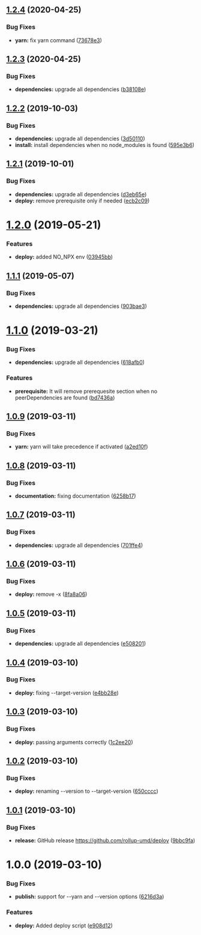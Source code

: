## [1.2.4](https://github.com/rollup-umd/deploy/compare/v1.2.3...v1.2.4) (2020-04-25)


### Bug Fixes

* **yarn:** fix yarn command ([73678e3](https://github.com/rollup-umd/deploy/commit/73678e3ee0aa8af12dadcc826b4e6a261fb1afec))

## [1.2.3](https://github.com/rollup-umd/deploy/compare/v1.2.2...v1.2.3) (2020-04-25)


### Bug Fixes

* **dependencies:** upgrade all dependencies ([b38108e](https://github.com/rollup-umd/deploy/commit/b38108ee4ab333021b42e58bdc9bcc248f9fe0a8))

## [1.2.2](https://github.com/rollup-umd/deploy/compare/v1.2.1...v1.2.2) (2019-10-03)


### Bug Fixes

* **dependencies:** upgrade all dependencies ([3d50110](https://github.com/rollup-umd/deploy/commit/3d50110))
* **install:** install dependencies when no node_modules is found ([595e3b6](https://github.com/rollup-umd/deploy/commit/595e3b6))

## [1.2.1](https://github.com/rollup-umd/deploy/compare/v1.2.0...v1.2.1) (2019-10-01)


### Bug Fixes

* **dependencies:** upgrade all dependencies ([d3eb65e](https://github.com/rollup-umd/deploy/commit/d3eb65e))
* **deploy:** remove prerequisite only if needed ([ecb2c09](https://github.com/rollup-umd/deploy/commit/ecb2c09))

# [1.2.0](https://github.com/rollup-umd/deploy/compare/v1.1.1...v1.2.0) (2019-05-21)


### Features

* **deploy:** added NO_NPX env ([03945bb](https://github.com/rollup-umd/deploy/commit/03945bb))

## [1.1.1](https://github.com/rollup-umd/deploy/compare/v1.1.0...v1.1.1) (2019-05-07)


### Bug Fixes

* **dependencies:** upgrade all dependencies ([903bae3](https://github.com/rollup-umd/deploy/commit/903bae3))

# [1.1.0](https://github.com/rollup-umd/deploy/compare/v1.0.9...v1.1.0) (2019-03-21)


### Bug Fixes

* **dependencies:** upgrade all dependencies ([618afb0](https://github.com/rollup-umd/deploy/commit/618afb0))


### Features

* **prerequisite:** It will remove prerequesite section when no peerDependencies are found ([bd7436a](https://github.com/rollup-umd/deploy/commit/bd7436a))

## [1.0.9](https://github.com/rollup-umd/deploy/compare/v1.0.8...v1.0.9) (2019-03-11)


### Bug Fixes

* **yarn:** yarn will take precedence if activated ([a2ed10f](https://github.com/rollup-umd/deploy/commit/a2ed10f))

## [1.0.8](https://github.com/rollup-umd/deploy/compare/v1.0.7...v1.0.8) (2019-03-11)


### Bug Fixes

* **documentation:** fixing documentation ([6258b17](https://github.com/rollup-umd/deploy/commit/6258b17))

## [1.0.7](https://github.com/rollup-umd/deploy/compare/v1.0.6...v1.0.7) (2019-03-11)


### Bug Fixes

* **dependencies:** upgrade all dependencies ([701ffe4](https://github.com/rollup-umd/deploy/commit/701ffe4))

## [1.0.6](https://github.com/rollup-umd/deploy/compare/v1.0.5...v1.0.6) (2019-03-11)


### Bug Fixes

* **deploy:** remove -x ([8fa8a06](https://github.com/rollup-umd/deploy/commit/8fa8a06))

## [1.0.5](https://github.com/rollup-umd/deploy/compare/v1.0.4...v1.0.5) (2019-03-11)


### Bug Fixes

* **dependencies:** upgrade all dependencies ([e508201](https://github.com/rollup-umd/deploy/commit/e508201))

## [1.0.4](https://github.com/rollup-umd/deploy/compare/v1.0.3...v1.0.4) (2019-03-10)


### Bug Fixes

* **deploy:** fixing --target-version ([e4bb28e](https://github.com/rollup-umd/deploy/commit/e4bb28e))

## [1.0.3](https://github.com/rollup-umd/deploy/compare/v1.0.2...v1.0.3) (2019-03-10)


### Bug Fixes

* **deploy:** passing arguments correctly ([1c2ee20](https://github.com/rollup-umd/deploy/commit/1c2ee20))

## [1.0.2](https://github.com/rollup-umd/deploy/compare/v1.0.1...v1.0.2) (2019-03-10)


### Bug Fixes

* **deploy:** renaming --version to --target-version ([650cccc](https://github.com/rollup-umd/deploy/commit/650cccc))

## [1.0.1](https://github.com/rollup-umd/deploy/compare/v1.0.0...v1.0.1) (2019-03-10)


### Bug Fixes

* **release:** GitHub release https://github.com/rollup-umd/deploy ([9bbc9fa](https://github.com/rollup-umd/deploy/commit/9bbc9fa))

# 1.0.0 (2019-03-10)


### Bug Fixes

* **publish:** support for --yarn and --version options ([6216d3a](https://module.kopaxgroup.com/rollup-umd/deploy/commit/6216d3a))


### Features

* **deploy:** Added deploy script ([e908d12](https://module.kopaxgroup.com/rollup-umd/deploy/commit/e908d12))
